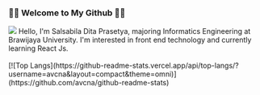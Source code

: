 ### 🧚‍♀️ Welcome to My Github 🧚‍♀️
<img src="https://upload.wikimedia.org/wikipedia/commons/thumb/a/a7/React-icon.svg/512px-React-icon.svg.png"/>
Hello, I'm Salsabila Dita Prasetya, majoring Informatics Engineering at Brawijaya University. I'm interested in front end technology and currently learning React Js.
<br>
<br>
[![Top Langs](https://github-readme-stats.vercel.app/api/top-langs/?username=avcna&layout=compact&theme=omni)](https://github.com/avcna/github-readme-stats)

<!--
**avcna/avcna** is a ✨ _special_ ✨ repository because its `README.md` (this file) appears on your GitHub profile.

Here are some ideas to get you started:

- 🔭 I’m currently working on ...
- 🌱 I’m currently learning ...
- 👯 I’m looking to collaborate on ...
- 🤔 I’m looking for help with ...
- 💬 Ask me about ...
- 📫 How to reach me: ...
- 😄 Pronouns: ...
- ⚡ Fun fact: ...
-->
